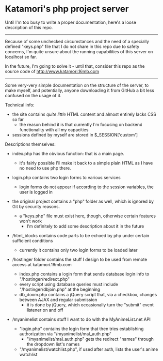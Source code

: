 # Katamori's php project server

Until I'm too busy to write a proper documentation, here's a loose description of this repo.

-------------------------------------------

Because of some unchecked circumstances and the need of a specially defined "keys.php" file
that I do not share in this repo due to safety concerns, I'm quite unsure about the running
capabilities of this server on localhost so far.

In the future, I'm going to solve it - until that, consider this repo as the source code of
                                                                http://www.katamori.16mb.com

-------------------------------------------

Some very-very simple documentation on the structure of the server, to make myself, and potentially,
anyone downloading it from GitHub a bit less confused on the usage of it.

Technical info:

- the site contains *quite little* HTML content and almost entirely lacks CSS so far
    - the reason behind it is that currently I'm focusing on backend functionality with all my capacities
- sessions defined by myself are stored in $_SESSION['custom']

Descriptions themselves:

- index.php has the obvious function: that is a main page.
    - it's fairly possible I'll make it back to a simple plain HTML as I have no need to use php there.

- login.php contains two login forms to various services
    - login forms do not appear if according to the session variables, the user is logged in

- the original project contains a "php" folder as well, which is ignored by Git by security reasons.
    - a "keys.php" file must exist here, though, otherwise certain features won't work
        - I'm definitely to add some description about it in the future

- /html_blocks contains code parts to be echoed by php under certain sufficient conditions
    - currently it contains only two login forms to be loaded later

- /hostinger folder contains the stuff I design to be used from remote access at katamori.16mb.com
    - index.php contains a login form that sends database login info to "/hostinger/redirect.php"
    - every script using database queries must include "/hostinger/dbjoin.php" at the beginning
    - db_doom.php contains a jQuery script that, via a checkbox, changes between AJAX and regular submission
        - it is done by jQuery, which occasionally turn the "submit" event listener on and off

- /myanimelist contains stuff I want to do with the MyAnimeList.net API
    - "login.php" contains the login form that then tries establishing authorization via "/myanimelist/mal_auth.php"
        - "/myanimelist/mal_auth.php" gets the redirect "names" through the dropdown list's names
    - "/myanimelist/watchlist.php", if used after auth, lists the user's anime watchlist